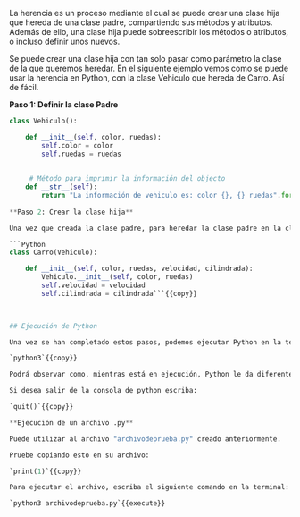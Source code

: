 La herencia es un proceso mediante el cual se puede crear una clase hija que hereda de una clase padre, compartiendo sus métodos y atributos. Además de ello, una clase hija puede sobreescribir los métodos o atributos, o incluso definir unos nuevos.

Se puede crear una clase hija con tan solo pasar como parámetro la clase de la que queremos heredar. En el siguiente ejemplo vemos como se puede usar la herencia en Python, con la clase Vehiculo que hereda de Carro. Así de fácil.

**Paso 1: Definir la clase Padre**

```Python  
class Vehiculo():

    def __init__(self, color, ruedas):
        self.color = color
        self.ruedas = ruedas
     
     
     # Método para imprimir la información del objecto
    def __str__(self):
        return "La información de vehiculo es: color {}, {} ruedas".format( self.color, self.ruedas )```{{copy}}
        
**Paso 2: Crear la clase hija**

Una vez que creada la clase padre, para heredar la clase padre en la clase hija, en este caso, heredar la clase Vehículo en la clase carro, sería necesario instanciar un objeto vehículo desde el constructor de la clase carro, esto se puede realizar con la siguiente setencia: "Vehiculo.__init__(self, color, ruedas)"

```Python  
class Carro(Vehiculo):

    def __init__(self, color, ruedas, velocidad, cilindrada):
        Vehiculo.__init__(self, color, ruedas)
        self.velocidad = velocidad
        self.cilindrada = cilindrada```{{copy}}
        


## Ejecución de Python

Una vez se han completado estos pasos, podemos ejecutar Python en la terminal. Para esto sólo es necesario escribir: 

`python3`{{copy}}

Podrá observar como, mientras está en ejecución, Python le da diferentes opciones. Por ejemplo, puede probar a escribir "Credits".

Si desea salir de la consola de python escriba: 

`quit()`{{copy}}

**Ejecución de un archivo .py**

Puede utilizar al archivo "archivodeprueba.py" creado anteriormente. 

Pruebe copiando esto en su archivo: 

`print(1)`{{copy}}

Para ejecutar el archivo, escriba el siguiente comando en la terminal:

`python3 archivodeprueba.py`{{execute}}
